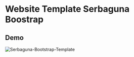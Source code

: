 # Website Template Serbaguna Boostrap

## Demo
![Serbaguna-Bootstrap-Template](https://github.com/Dimaspermana293/layout-bootstrap5/assets/97396687/2d281c4e-3cfd-4e74-b33a-a63e69f8f3e4)
